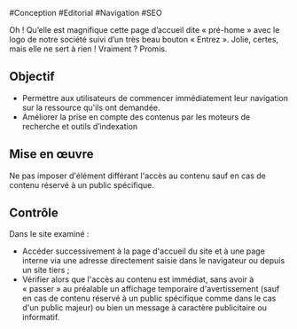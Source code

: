 
#Conception #Editorial #Navigation #SEO

Oh ! Qu’elle est magnifique cette page d’accueil dite « pré-home » avec le logo de notre société suivi d’un très beau bouton « Entrez ». Jolie, certes, mais elle ne sert à rien ! Vraiment ? Promis.

Objectif
--------

*   Permettre aux utilisateurs de commencer immédiatement leur navigation sur la ressource qu'ils ont demandée.
*   Améliorer la prise en compte des contenus par les moteurs de recherche et outils d’indexation

Mise en œuvre
-------------

Ne pas imposer d'élément différant l'accès au contenu sauf en cas de contenu réservé à un public spécifique.

Contrôle
--------

Dans le site examiné :

*   Accéder successivement à la page d'accueil du site et à une page interne via une adresse directement saisie dans le navigateur ou depuis un site tiers ;
*   Vérifier alors que l'accès au contenu est immédiat, sans avoir à « passer » au préalable un affichage temporaire d'avertissement (sauf en cas de contenu réservé à un public spécifique comme dans le cas d'un public majeur) ou bien un message à caractère publicitaire ou informatif.
